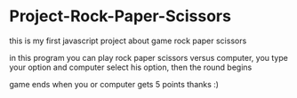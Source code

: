 # Project-Rock-Paper-Scissors
this is my first javascript project about game rock paper scissors

in this program you can play rock paper scissors versus computer, you type your option and computer select his option, then the round begins

game ends when you or computer gets 5 points
thanks :)